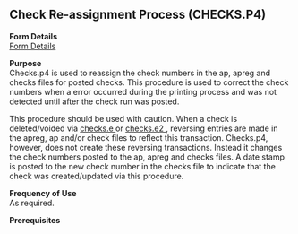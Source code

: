 ##  Check Re-assignment Process (CHECKS.P4)

<PageHeader />

**Form Details**  
[ Form Details ](CHECKS-P4-1/README.md)   

**Purpose**  
Checks.p4 is used to reassign the check numbers in the ap, apreg and checks
files for posted checks. This procedure is used to correct the check numbers
when a error occurred during the printing process and was not detected until
after the check run was posted.  
  
This procedure should be used with caution. When a check is deleted/voided via [ checks.e ](../../AP-ENTRY/CHECKS-E/README.md) or [ checks.e2 ](../../AP-ENTRY/CHECKS-E2/README.md) , reversing entries are made in the apreg, ap and/or check files to reflect this transaction. Checks.p4, however, does not create these reversing transactions. Instead it changes the check numbers posted to the ap, apreg and checks files. A date stamp is posted to the new check number in the checks file to indicate that the check was created/updated via this procedure.   

**Frequency of Use**  
As required.

**Prerequisites**  

<badge text= "Version 8.10.57" vertical="middle" />

<PageFooter />